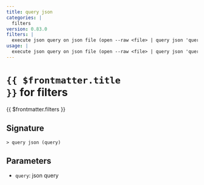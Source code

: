 ```yaml
---
title: query json
categories: |
  filters
version: 0.83.0
filters: |
  execute json query on json file (open --raw <file> | query json 'query string')
usage: |
  execute json query on json file (open --raw <file> | query json 'query string')
---
```


# <code>{{ $frontmatter.title }}</code> for filters

<div class='command-title'>{{ $frontmatter.filters }}</div>

## Signature

```> query json (query)```

## Parameters

 -  `query`: json query
